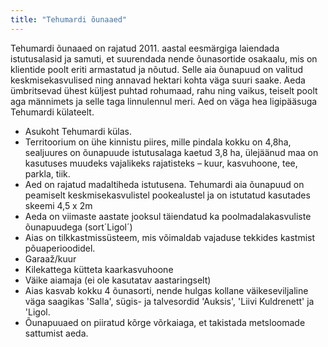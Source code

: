 ```yaml
---
title: "Tehumardi õunaaed"
---
```


Tehumardi õunaaed on rajatud 2011. aastal eesmärgiga laiendada istutusalasid ja samuti, et suurendada nende õunasortide osakaalu, mis on klientide poolt eriti armastatud ja nõutud. Selle aia õunapuud on valitud keskmisekasvulised ning annavad hektari kohta väga suuri saake. Aeda ümbritsevad ühest küljest puhtad rohumaad, rahu ning vaikus, teiselt poolt aga männimets ja selle taga linnulennul meri. Aed on väga hea ligipääsuga Tehumardi külateelt.

- Asukoht Tehumardi külas.
- Territoorium on ühe kinnistu piires, mille pindala kokku on 4,8ha, sealjuures on õunapuude istutusalaga kaetud 3,8 ha, ülejäänud maa on kasutuses muudeks vajalikeks rajatisteks – kuur, kasvuhoone, tee, parkla, tiik.
- Aed on rajatud madaltiheda istutusena. Tehumardi aia õunapuud on peamiselt keskmisekasvulistel pookealustel ja on istutatud kasutades skeemi 4,5 x 2m
- Aeda on viimaste aastate jooksul täiendatud ka poolmadalakasvuliste õunapuudega (sort´Ligol´)
- Aias on tilkkastmissüsteem, mis võimaldab vajaduse tekkides kastmist põuaperioodidel.
- Garaaž/kuur
- Kilekattega kütteta kaarkasvuhoone
- Väike aiamaja (ei ole kasutatav aastaringselt)
- Aias kasvab kokku 4 õunasorti, nende hulgas kollane väikeseviljaline väga saagikas 'Salla', sügis- ja talvesordid 'Auksis', 'Liivi Kuldrenett' ja 'Ligol.
- Õunapuuaed on piiratud kõrge võrkaiaga, et takistada metsloomade sattumist aeda.
